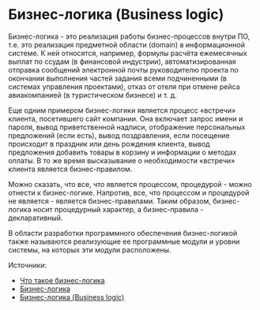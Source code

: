 # Бизнес-логика (Business logic)

Бизнес-логика - это реализация работы бизнес-процессов внутри ПО, т.е. это реализация предметной области (domain) в информационной системе. К ней относятся, например, формулы расчёта ежемесячных выплат по ссудам (в финансовой индустрии), автоматизированная отправка сообщений электронной почты руководителю проекта по окончании выполнения частей задания всеми подчиненными (в системах управления проектами), отказ от отеля при отмене рейса авиакомпанией (в туристическом бизнесе) и т. д.

Еще одним примером бизнес-логики является процесс «встречи» клиента, посетившего сайт компании. Она включает запрос имени и пароля, вывод приветственной надписи, отображение персональных предложений (если есть), вывод поздравления, если посещение происходит в праздник или день рождения клиента, вывод предложения добавить товары в корзину и информации о методах оплаты. В то же время высказывание о необходимости «встречи» клиента является бизнес-правилом.

Можно сказать, что все, что является процессом, процедурой - можно отнести к бизнес-логике. Напротив, все, что процессом и процедурой не является - является бизнес-правилами. Таким образом, бизнес-логика носит процедурный характер, а бизнес-правила - декларативный.

В области разработки программного обеспечения бизнес-логикой также называются реализующие ее программные модули и уровни системы, на которых эти модули расположены.

Источники:

* [Что такое бизнес-логика](https://medium.com/%D0%B2%D1%8B-gui-ux-%D0%B4%D0%B8%D0%B7%D0%B0%D0%B9%D0%BD%D0%B5%D1%80/%D1%87%D1%82%D0%BE-%D1%82%D0%B0%D0%BA%D0%BE%D0%B5-%D0%B1%D0%B8%D0%B7%D0%BD%D0%B5%D1%81-%D0%BB%D0%BE%D0%B3%D0%B8%D0%BA%D0%B0-f776355c6bfd)
* [Бизнес-логика](https://ru.wikipedia.org/wiki/%D0%91%D0%B8%D0%B7%D0%BD%D0%B5%D1%81-%D0%BB%D0%BE%D0%B3%D0%B8%D0%BA%D0%B0)
* [Бизнес-логика (Business logic)](https://wiki.loginom.ru/articles/busines-logic.html)
